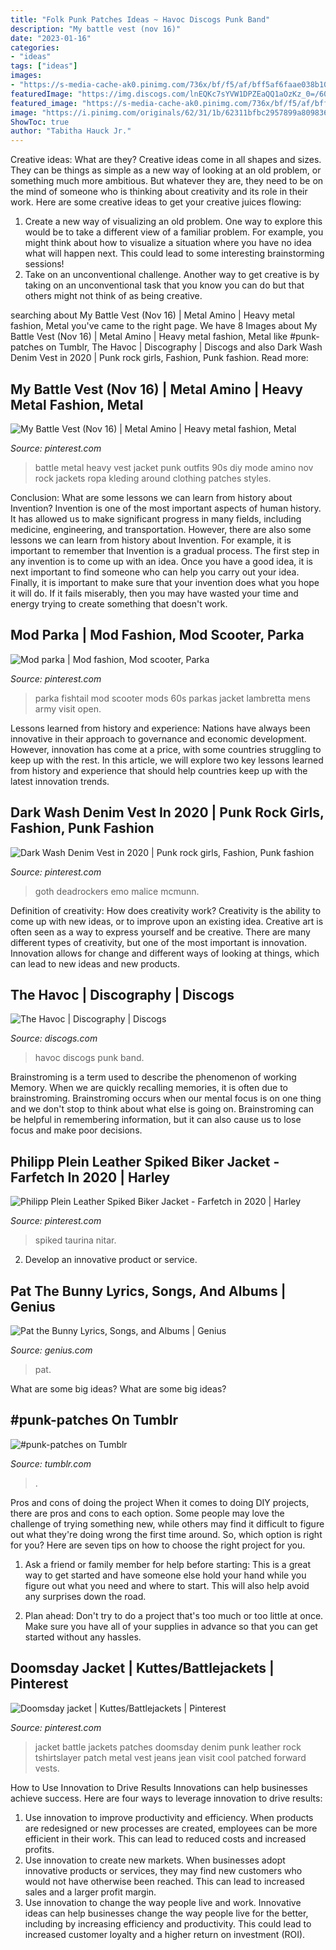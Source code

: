 ```yaml
---
title: "Folk Punk Patches Ideas ~ Havoc Discogs Punk Band"
description: "My battle vest (nov 16)"
date: "2023-01-16"
categories:
- "ideas"
tags: ["ideas"]
images:
- "https://s-media-cache-ak0.pinimg.com/736x/bf/f5/af/bff5af6faae038b10b94a21f76e614d9--battle-jacket-diy-outfits.jpg"
featuredImage: "https://img.discogs.com/lnEQKc7sYVW1DPZEaQQ1aOzKz_0=/600x388/smart/filters:strip_icc():format(jpeg):mode_rgb():quality(90)/discogs-images/A-564436-1328535451.jpeg.jpg"
featured_image: "https://s-media-cache-ak0.pinimg.com/736x/bf/f5/af/bff5af6faae038b10b94a21f76e614d9--battle-jacket-diy-outfits.jpg"
image: "https://i.pinimg.com/originals/62/31/1b/62311bfbc2957899a809836705490b29.jpg"
ShowToc: true
author: "Tabitha Hauck Jr."
---
```



Creative ideas: What are they?
Creative ideas come in all shapes and sizes. They can be things as simple as a new way of looking at an old problem, or something much more ambitious. But whatever they are, they need to be on the mind of someone who is thinking about creativity and its role in their work. Here are some creative ideas to get your creative juices flowing: 
1) Create a new way of visualizing an old problem. One way to explore this would be to take a different view of a familiar problem. For example, you might think about how to visualize a situation where you have no idea what will happen next. This could lead to some interesting brainstorming sessions! 
2) Take on an unconventional challenge. Another way to get creative is by taking on an unconventional task that you know you can do but that others might not think of as being creative.

	

		
searching about My Battle Vest (Nov 16) | Metal Amino | Heavy metal fashion, Metal you've came to the right page. We have 8 Images about My Battle Vest (Nov 16) | Metal Amino | Heavy metal fashion, Metal like #punk-patches on Tumblr, The Havoc | Discography | Discogs and also Dark Wash Denim Vest in 2020 | Punk rock girls, Fashion, Punk fashion. Read more:
		
    
## My Battle Vest (Nov 16) | Metal Amino | Heavy Metal Fashion, Metal

<img loading=lazy src="https://i.pinimg.com/736x/fa/c4/36/fac4362dd9ee5a957ac3876222371e7b.jpg" onerror="this.onerror=null;this.src='https://tse1.mm.bing.net/th?id=OIP.-0624xYBkKrErC7Z0uLAsAHaKT&amp;pid=15.1';" alt="My Battle Vest (Nov 16) | Metal Amino | Heavy metal fashion, Metal">

_Source: pinterest.com_

>battle metal heavy vest jacket punk outfits 90s diy mode amino nov rock jackets ropa kleding around clothing patches styles. 

	

Conclusion: What are some lessons we can learn from history about Invention?
Invention is one of the most important aspects of human history. It has allowed us to make significant progress in many fields, including medicine, engineering, and transportation. However, there are also some lessons we can learn from history about Invention. For example, it is important to remember that Invention is a gradual process. The first step in any invention is to come up with an idea. Once you have a good idea, it is next important to find someone who can help you carry out your idea. Finally, it is important to make sure that your invention does what you hope it will do. If it fails miserably, then you may have wasted your time and energy trying to create something that doesn't work.

    
## Mod Parka | Mod Fashion, Mod Scooter, Parka

<img loading=lazy src="https://i.pinimg.com/736x/1b/b9/ee/1bb9eefc31adef84d8d97a9650026e74--fishtail-parka-gear-.jpg" onerror="this.onerror=null;this.src='https://tse3.mm.bing.net/th?id=OIP.tWGD2g7gYB09X79XE267MgHaNd&amp;pid=15.1';" alt="Mod parka | Mod fashion, Mod scooter, Parka">

_Source: pinterest.com_

>parka fishtail mod scooter mods 60s parkas jacket lambretta mens army visit open. 

	

Lessons learned from history and experience:
Nations have always been innovative in their approach to governance and economic development. However, innovation has come at a price, with some countries struggling to keep up with the rest. In this article, we will explore two key lessons learned from history and experience that should help countries keep up with the latest innovation trends.

    
## Dark Wash Denim Vest In 2020 | Punk Rock Girls, Fashion, Punk Fashion

<img loading=lazy src="https://i.pinimg.com/originals/62/31/1b/62311bfbc2957899a809836705490b29.jpg" onerror="this.onerror=null;this.src='https://tse2.mm.bing.net/th?id=OIP.TTNHY9Gq0lo5NxE2cTXEtQHaLG&amp;pid=15.1';" alt="Dark Wash Denim Vest in 2020 | Punk rock girls, Fashion, Punk fashion">

_Source: pinterest.com_

>goth deadrockers emo malice mcmunn. 

	

Definition of creativity: How does creativity work?
Creativity is the ability to come up with new ideas, or to improve upon an existing idea. Creative art is often seen as a way to express yourself and be creative. There are many different types of creativity, but one of the most important is innovation. Innovation allows for change and different ways of looking at things, which can lead to new ideas and new products.

    
## The Havoc | Discography | Discogs

<img loading=lazy src="https://img.discogs.com/lnEQKc7sYVW1DPZEaQQ1aOzKz_0=/600x388/smart/filters:strip_icc():format(jpeg):mode_rgb():quality(90)/discogs-images/A-564436-1328535451.jpeg.jpg" onerror="this.onerror=null;this.src='https://tse2.mm.bing.net/th?id=OIP.ScvUnFi871xApDtXIWruIwHaEy&amp;pid=15.1';" alt="The Havoc | Discography | Discogs">

_Source: discogs.com_

>havoc discogs punk band. 

	

Brainstroming is a term used to describe the phenomenon of working Memory. When we are quickly recalling memories, it is often due to brainstroming. Brainstroming occurs when our mental focus is on one thing and we don't stop to think about what else is going on. Brainstroming can be helpful in remembering information, but it can also cause us to lose focus and make poor decisions.

    
## Philipp Plein Leather Spiked Biker Jacket - Farfetch In 2020 | Harley

<img loading=lazy src="https://i.pinimg.com/736x/1c/c1/c4/1cc1c492e856d336fa6f251f5e369c3f.jpg" onerror="this.onerror=null;this.src='https://tse4.mm.bing.net/th?id=OIP.acrH5oL_vW1ca01-oDX0fAHaJ4&amp;pid=15.1';" alt="Philipp Plein Leather Spiked Biker Jacket - Farfetch in 2020 | Harley">

_Source: pinterest.com_

>spiked taurina nitar. 

	

2. Develop an innovative product or service.

    
## Pat The Bunny Lyrics, Songs, And Albums | Genius

<img loading=lazy src="https://images.genius.com/ba2b8e20c6d99b23d2df2feb73416a94.334x334x1.jpg" onerror="this.onerror=null;this.src='https://tse4.mm.bing.net/th?id=OIP.JdiXoywG8CtYRcXvbyhQKgAAAA&amp;pid=15.1';" alt="Pat the Bunny Lyrics, Songs, and Albums | Genius">

_Source: genius.com_

>pat. 

	

What are some big ideas?
What are some big ideas?

    
## #punk-patches On Tumblr

<img loading=lazy src="https://64.media.tumblr.com/c43399b80768c2da41a1afe33c1115b2/tumblr_pa02chHHeW1v8lfumo7_640.jpg" onerror="this.onerror=null;this.src='https://tse3.mm.bing.net/th?id=OIP.Z2tKfUOKLnRjZoqTycTcJwHaJ3&amp;pid=15.1';" alt="#punk-patches on Tumblr">

_Source: tumblr.com_

>. 

	

Pros and cons of doing the project
When it comes to doing DIY projects, there are pros and cons to each option. Some people may love the challenge of trying something new, while others may find it difficult to figure out what they're doing wrong the first time around.  So, which option is right for you? Here are seven tips on how to choose the right project for you.
1) Ask a friend or family member for help before starting: This is a great way to get started and have someone else hold your hand while you figure out what you need and where to start. This will also help avoid any surprises down the road.

2) Plan ahead: Don't try to do a project that's too much or too little at once. Make sure you have all of your supplies in advance so that you can get started without any hassles.

    
## Doomsday Jacket | Kuttes/Battlejackets | Pinterest

<img loading=lazy src="https://s-media-cache-ak0.pinimg.com/736x/bf/f5/af/bff5af6faae038b10b94a21f76e614d9--battle-jacket-diy-outfits.jpg" onerror="this.onerror=null;this.src='https://tse2.mm.bing.net/th?id=OIP.Jy_9QAB4nI7clLYTjwHjVgHaJ3&amp;pid=15.1';" alt="Doomsday jacket | Kuttes/Battlejackets | Pinterest">

_Source: pinterest.com_

>jacket battle jackets patches doomsday denim punk leather rock tshirtslayer patch metal vest jeans jean visit cool patched forward vests. 

	

How to Use Innovation to Drive Results
Innovations can help businesses achieve success. Here are four ways to leverage innovation to drive results:
1. Use innovation to improve productivity and efficiency. When products are redesigned or new processes are created, employees can be more efficient in their work. This can lead to reduced costs and increased profits.
2. Use innovation to create new markets. When businesses adopt innovative products or services, they may find new customers who would not have otherwise been reached. This can lead to increased sales and a larger profit margin.
3. Use innovation to change the way people live and work. Innovative ideas can help businesses change the way people live for the better, including by increasing efficiency and productivity. This could lead to increased customer loyalty and a higher return on investment (ROI).

